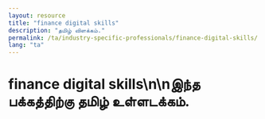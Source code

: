 ```yaml
---
layout: resource
title: "finance digital skills"
description: "தமிழ் விளக்கம்."
permalink: /ta/industry-specific-professionals/finance-digital-skills/
lang: "ta"
---
```


# finance digital skills\n\nஇந்த பக்கத்திற்கு தமிழ் உள்ளடக்கம்.
